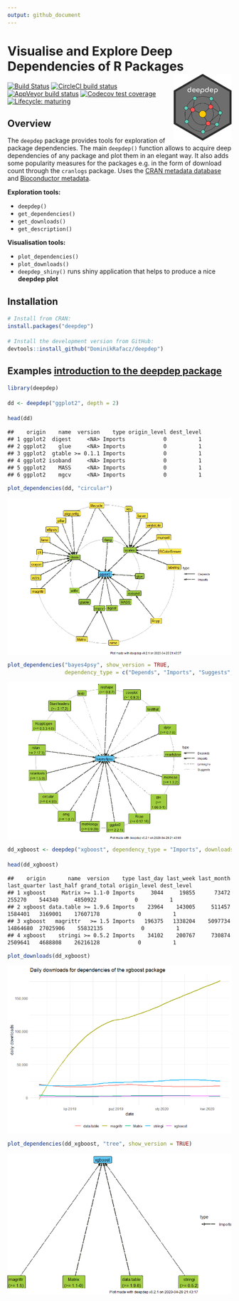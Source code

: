 ```yaml
---
output: github_document
---
```


# Visualise and Explore Deep Dependencies of R Packages <img src='images/logo.png' align="right" height="150" />

<!-- badges: start -->
[![Build Status](https://travis-ci.org/DominikRafacz/deepdep.svg?branch=master)](https://travis-ci.org/DominikRafacz/deepdep)
[![CircleCI build status](https://circleci.com/gh/DominikRafacz/deepdep.svg?style=svg)](https://circleci.com/gh/DominikRafacz/deepdep)
[![AppVeyor build status](https://ci.appveyor.com/api/projects/status/github/DominikRafacz/deepdep?branch=master&svg=true)](https://ci.appveyor.com/project/DominikRafacz/deepdep)
[![Codecov test coverage](https://codecov.io/gh/DominikRafacz/deepdep/branch/master/graph/badge.svg)](https://codecov.io/gh/DominikRafacz/deepdep?branch=master)
[![Lifecycle: maturing](https://img.shields.io/badge/lifecycle-maturing-blue.svg)](https://www.tidyverse.org/lifecycle/#maturing)

<!-- badges: end -->

## Overview

The `deepdep` package provides tools for exploration of package dependencies. The main `deepdep()` function allows to acquire deep dependencies of any package and plot them in an elegant way. It also adds some popularity measures for the packages e.g. in the form of download count through the `cranlogs` package. Uses the [CRAN metadata database](http://crandb.r-pkg.org) and [Bioconductor metadata](http://bioconductor.org). 

**Exploration tools:**

- `deepdep()`
- `get_dependencies()`
- `get_downloads()` 
- `get_description()` 

**Visualisation tools:**

- `plot_dependencies()`
- `plot_downloads()`
- `deepdep_shiny()` runs shiny application that helps to produce a nice **deepdep plot**

## Installation


```r
# Install from CRAN: 
install.packages("deepdep")

# Install the development version from GitHub:
devtools::install_github("DominikRafacz/deepdep")
```

##  Examples [**introduction to the deepdep package**](https://dominikrafacz.github.io/deepdep/articles/deepdep-package.html)




```r
library(deepdep)

dd <- deepdep("ggplot2", depth = 2)

head(dd)
```

```
##    origin    name  version    type origin_level dest_level
## 1 ggplot2  digest     <NA> Imports            0          1
## 2 ggplot2    glue     <NA> Imports            0          1
## 3 ggplot2  gtable >= 0.1.1 Imports            0          1
## 4 ggplot2 isoband     <NA> Imports            0          1
## 5 ggplot2    MASS     <NA> Imports            0          1
## 6 ggplot2    mgcv     <NA> Imports            0          1
```

```r
plot_dependencies(dd, "circular")
```

<img src="README_files/figure-gfm/unnamed-chunk-2-1.png" style="display: block; margin: auto;" />

```r
plot_dependencies("bayes4psy", show_version = TRUE,
                  dependency_type = c("Depends", "Imports", "Suggests", "LinkingTo"))
```

<img src="README_files/figure-gfm/unnamed-chunk-3-1.png" style="display: block; margin: auto;" />


```r
dd_xgboost <- deepdep("xgboost", dependency_type = "Imports", downloads = TRUE)

head(dd_xgboost)
```

```
##    origin       name  version    type last_day last_week last_month last_quarter last_half grand_total origin_level dest_level
## 1 xgboost     Matrix >= 1.1-0 Imports     3044     19855      73472       255270    544340     4850922            0          1
## 2 xgboost data.table >= 1.9.6 Imports    23964    143005     511457      1584401   3169001    17607178            0          1
## 3 xgboost   magrittr   >= 1.5 Imports   196375   1338204    5097734     14864680  27025906    55832135            0          1
## 4 xgboost    stringi >= 0.5.2 Imports    34102    200767     730874      2509641   4688808    26216128            0          1
```

```r
plot_downloads(dd_xgboost)
```

<img src="README_files/figure-gfm/unnamed-chunk-4-1.png" style="display: block; margin: auto;" />


```r
plot_dependencies(dd_xgboost, "tree", show_version = TRUE)
```

<img src="README_files/figure-gfm/unnamed-chunk-5-1.png" style="display: block; margin: auto;" />

<!------------------------

This package was made during `1120-DS000-ISP-0500`[Advanced Programming in R](https://github.com/mini-pw/2020Z-ProgramowanieWR) course at Warsaw University of Technology.--> 
